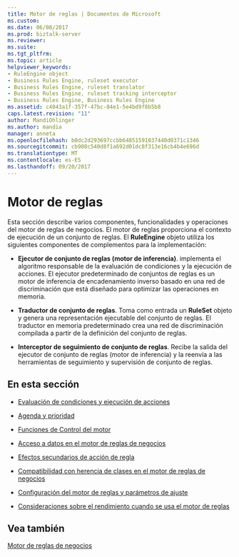 ```yaml
---
title: Motor de reglas | Documentos de Microsoft
ms.custom: 
ms.date: 06/08/2017
ms.prod: biztalk-server
ms.reviewer: 
ms.suite: 
ms.tgt_pltfrm: 
ms.topic: article
helpviewer_keywords:
- RuleEngine object
- Business Rules Engine, ruleset executor
- Business Rules Engine, ruleset translator
- Business Rules Engine, ruleset tracking interceptor
- Business Rules Engine, Business Rules Engine
ms.assetid: c4043a1f-357f-47bc-84e1-5e4bd9f8b5b8
caps.latest.revision: "11"
author: MandiOhlinger
ms.author: mandia
manager: anneta
ms.openlocfilehash: b0dc2d293697ccbb64851591037440d0371c1346
ms.sourcegitcommit: cb908c540d8f1a692d01dc8f313e16cb4b4e696d
ms.translationtype: MT
ms.contentlocale: es-ES
ms.lasthandoff: 09/20/2017
---
```

# <a name="rule-engine"></a>Motor de reglas
Esta sección describe varios componentes, funcionalidades y operaciones del motor de reglas de negocios. El motor de reglas proporciona el contexto de ejecución de un conjunto de reglas. El **RuleEngine** objeto utiliza los siguientes componentes de complementos para la implementación:  
  
-   **Ejecutor de conjunto de reglas (motor de inferencia)**. implementa el algoritmo responsable de la evaluación de condiciones y la ejecución de acciones. El ejecutor predeterminado de conjuntos de reglas es un motor de inferencia de encadenamiento inverso basado en una red de discriminación que está diseñado para optimizar las operaciones en memoria.  
  
-   **Traductor de conjunto de reglas**. Toma como entrada un **RuleSet** objeto y genera una representación ejecutable del conjunto de reglas. El traductor en memoria predeterminado crea una red de discriminación compilada a partir de la definición del conjunto de reglas.  
  
-   **Interceptor de seguimiento de conjunto de reglas**. Recibe la salida del ejecutor de conjunto de reglas (motor de inferencia) y la reenvía a las herramientas de seguimiento y supervisión de conjunto de reglas.  
  
## <a name="in-this-section"></a>En esta sección  
  
-   [Evaluación de condiciones y ejecución de acciones](../core/condition-evaluation-and-action-execution.md)  
  
-   [Agenda y prioridad](../core/agenda-and-priority.md)  
  
-   [Funciones de Control del motor](../core/engine-control-functions.md)  
  
-   [Acceso a datos en el motor de reglas de negocios](../core/data-access-in-the-business-rule-engine.md)  
  
-   [Efectos secundarios de acción de regla](../core/rule-action-side-effects.md)  
  
-   [Compatibilidad con herencia de clases en el motor de reglas de negocios](../core/support-for-class-inheritance-in-the-business-rule-engine.md)  
  
-   [Configuración del motor de reglas y parámetros de ajuste](../core/rule-engine-configuration-and-tuning-parameters.md)  
  
-   [Consideraciones sobre el rendimiento cuando se usa el motor de reglas](../core/performance-considerations-when-using-the-rule-engine.md)  
  
## <a name="see-also"></a>Vea también  
 [Motor de reglas de negocios](../core/business-rules-engine.md)